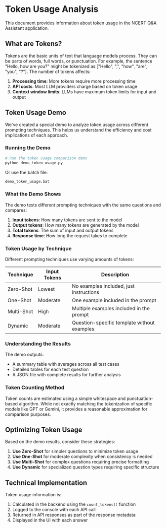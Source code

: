 # Token Usage Analysis

This document provides information about token usage in the NCERT Q&A Assistant application.

## What are Tokens?

Tokens are the basic units of text that language models process. They can be parts of words, full words, or punctuation. For example, the sentence "Hello, how are you?" might be tokenized as ["Hello", ",", "how", "are", "you", "?"]. The number of tokens affects:

1. **Processing time**: More tokens require more processing time
2. **API costs**: Most LLM providers charge based on token usage
3. **Context window limits**: LLMs have maximum token limits for input and output

## Token Usage Demo

We've created a special demo to analyze token usage across different prompting techniques. This helps us understand the efficiency and cost implications of each approach.

### Running the Demo

```bash
# Run the token usage comparison demo
python demo_token_usage.py
```

Or use the batch file:

```bash
demo_token_usage.bat
```

### What the Demo Shows

The demo tests different prompting techniques with the same questions and compares:

1. **Input tokens**: How many tokens are sent to the model
2. **Output tokens**: How many tokens are generated by the model
3. **Total tokens**: The sum of input and output tokens
4. **Response time**: How long the request takes to complete

### Token Usage by Technique

Different prompting techniques use varying amounts of tokens:

| Technique  | Input Tokens | Description                                 |
| ---------- | ------------ | ------------------------------------------- |
| Zero-Shot  | Lowest       | No examples included, just instructions     |
| One-Shot   | Moderate     | One example included in the prompt          |
| Multi-Shot | High         | Multiple examples included in the prompt    |
| Dynamic    | Moderate     | Question-specific template without examples |

### Understanding the Results

The demo outputs:

- A summary table with averages across all test cases
- Detailed tables for each test question
- A JSON file with complete results for further analysis

### Token Counting Method

Token counts are estimated using a simple whitespace and punctuation-based algorithm. While not exactly matching the tokenization of specific models like GPT or Gemini, it provides a reasonable approximation for comparison purposes.

## Optimizing Token Usage

Based on the demo results, consider these strategies:

1. **Use Zero-Shot** for simpler questions to minimize token usage
2. **Use One-Shot** for moderate complexity when consistency is needed
3. **Use Multi-Shot** for complex questions requiring precise formatting
4. **Use Dynamic** for specialized question types requiring specific structure

## Technical Implementation

Token usage information is:

1. Calculated in the backend using the `count_tokens()` function
2. Logged to the console with each API call
3. Returned in API responses as part of the response metadata
4. Displayed in the UI with each answer
